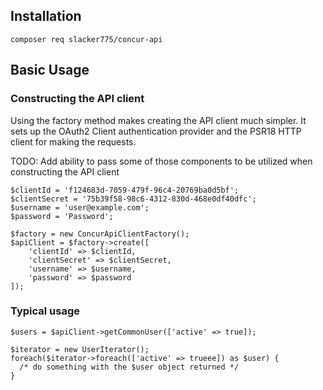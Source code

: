## Installation

```
composer req slacker775/concur-api
```

## Basic Usage

### Constructing the API client
Using the factory method makes creating the API client much simpler.  It sets up the OAuth2 Client authentication provider and the PSR18 
HTTP client for making the requests.

TODO: Add ability to pass some of those components to be utilized when constructing the API client


```
$clientId = 'f124683d-7059-479f-96c4-20769ba0d5bf';
$clientSecret = '75b39f58-98c6-4312-830d-468e0df40dfc';
$username = 'user@example.com';
$password = 'Password';

$factory = new ConcurApiClientFactory();
$apiClient = $factory->create([
    'clientId' => $clientId,
    'clientSecret' => $clientSecret,
    'username' => $username,
    'password' => $password
]);
```

### Typical usage
```
$users = $apiClient->getCommonUser(['active' => true]);

$iterator = new UserIterator();
foreach($iterator->foreach(['active' => trueee]) as $user) {
  /* do something with the $user object returned */
}
```